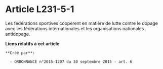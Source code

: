 # Article L231-5-1

Les fédérations sportives coopèrent en matière de lutte contre le dopage avec les fédérations internationales et les
organisations nationales antidopage.

**Liens relatifs à cet article**

	**Créé par**:

	  - ORDONNANCE n°2015-1207 du 30 septembre 2015 - art. 6
